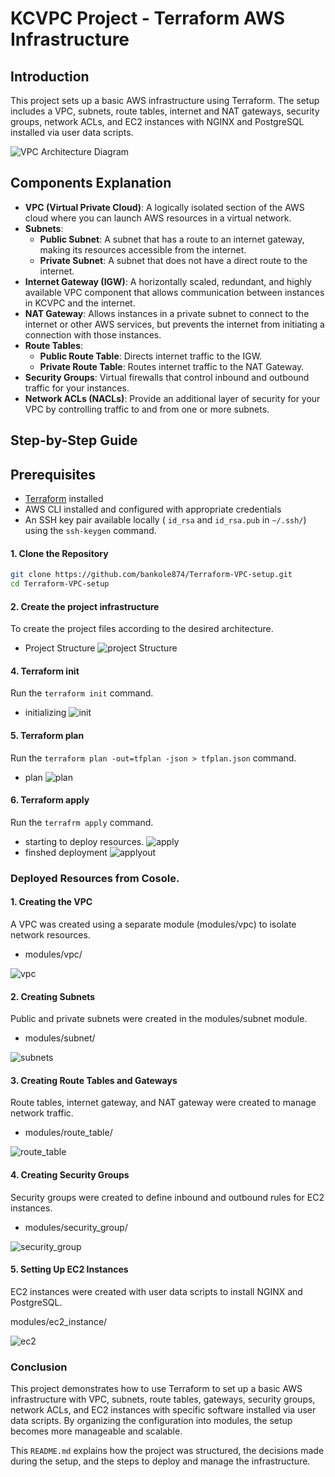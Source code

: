 # KCVPC Project - Terraform AWS Infrastructure

## Introduction
This project sets up a basic AWS infrastructure using Terraform. The setup includes a VPC, subnets, route tables, internet and NAT gateways, security groups, network ACLs, and EC2 instances with NGINX and PostgreSQL installed via user data scripts.

![VPC Architecture Diagram](https://github.com/bankole874/Terraform-VPC-setup/blob/main/images/kcvpc-architectural-diagram.png)

## Components Explanation
 
- **VPC (Virtual Private Cloud)**: A logically isolated section of the AWS cloud where you can launch AWS resources in a virtual network.
- **Subnets**:
  - **Public Subnet**: A subnet that has a route to an internet gateway, making its resources accessible from the internet.
  - **Private Subnet**: A subnet that does not have a direct route to the internet.
- **Internet Gateway (IGW)**: A horizontally scaled, redundant, and highly available VPC component that allows communication between instances in KCVPC and the internet.
- **NAT Gateway**: Allows instances in a private subnet to connect to the internet or other AWS services, but prevents the internet from initiating a connection with those instances.
- **Route Tables**:
  - **Public Route Table**: Directs internet traffic to the IGW.
  - **Private Route Table**: Routes internet traffic to the NAT Gateway.
- **Security Groups**: Virtual firewalls that control inbound and outbound traffic for your instances.
- **Network ACLs (NACLs)**: Provide an additional layer of security for your VPC by controlling traffic to and from one or more subnets.
 
## Step-by-Step Guide


## Prerequisites

- [Terraform](https://www.terraform.io/downloads.html) installed
- AWS CLI installed and configured with appropriate credentials
- An SSH key pair available locally ( `id_rsa` and `id_rsa.pub` in `~/.ssh/`) using the `ssh-keygen` command.


#### 1. Clone the Repository

```sh
git clone https://github.com/bankole874/Terraform-VPC-setup.git
cd Terraform-VPC-setup
```

#### 2. Create the project infrastructure
To create the project files according to the desired architecture.
- Project Structure
![project Structure](https://github.com/bankole874/Terraform-VPC-setup/blob/main/images/1-file_structure.png)



#### 4. Terraform init
Run the `terraform init` command.
- initializing
![init](https://github.com/bankole874/Terraform-VPC-setup/blob/main/images/2-terraform_init.png)

#### 5. Terraform plan
Run the `terraform plan -out=tfplan -json > tfplan.json` command.
- plan
![plan](https://github.com/bankole874/Terraform-VPC-setup/blob/main/images/3-terraform_plan_output.png)

#### 6. Terraform apply
Run the `terrafrm apply` command.
- starting to deploy resources.
![apply](https://github.com/bankole874/Terraform-VPC-setup/blob/main/images/4-terraform_apply_start.png)
- finshed deployment
![applyout](https://github.com/bankole874/Terraform-VPC-setup/blob/main/images/5-terraform_apply_outputs.png)

### Deployed Resources from Cosole.
#### 1. Creating the VPC
A VPC was created using a separate module (modules/vpc) to isolate network resources.

- modules/vpc/

![vpc](https://github.com/bankole874/Terraform-VPC-setup/blob/main/images/A-vpc.png)

#### 2. Creating Subnets
Public and private subnets were created in the modules/subnet module.

- modules/subnet/

![subnets](https://github.com/bankole874/Terraform-VPC-setup/blob/main/images/B-subnets.png)

#### 3. Creating Route Tables and Gateways
Route tables, internet gateway, and NAT gateway were created to manage network traffic.

- modules/route_table/

![route_table](https://github.com/bankole874/Terraform-VPC-setup/blob/main/images/C-route-tables.png)

#### 4. Creating Security Groups
Security groups were created to define inbound and outbound rules for EC2 instances.

- modules/security_group/

![security_group](https://github.com/bankole874/Terraform-VPC-setup/blob/main/images/G-security-groups.png)


#### 5. Setting Up EC2 Instances
EC2 instances were created with user data scripts to install NGINX and PostgreSQL.

modules/ec2_instance/

![ec2](https://github.com/bankole874/Terraform-VPC-setup/blob/main/images/6-ec2_instances.png)

### Conclusion
This project demonstrates how to use Terraform to set up a basic AWS infrastructure with VPC, subnets, route tables, gateways, security groups, network ACLs, and EC2 instances with specific software installed via user data scripts. By organizing the configuration into modules, the setup becomes more manageable and scalable.

This `README.md` explains how the project was structured, the decisions made during the setup, and the steps to deploy and manage the infrastructure.